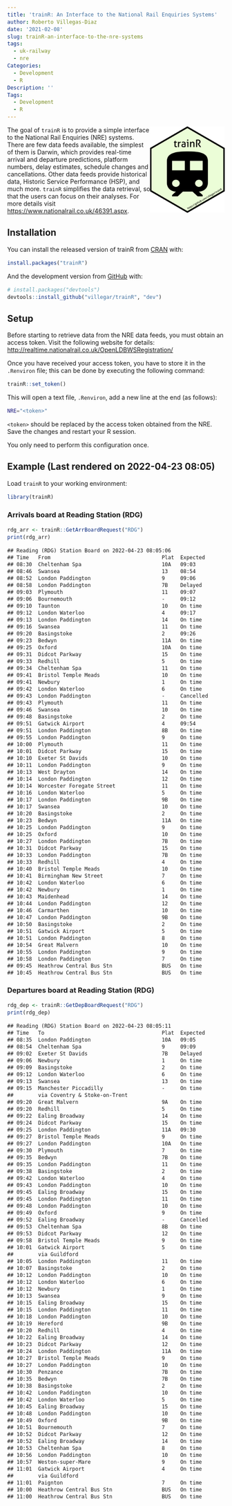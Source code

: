 ```yaml
---
title: 'trainR: An Interface to the National Rail Enquiries Systems'
author: Roberto Villegas-Diaz
date: '2021-02-08'
slug: trainR-an-interface-to-the-nre-systems
tags:
  - uk-railway
  - nre
Categories:
  - Development
  - R
Description: ''
Tags:
  - Development
  - R
---
```


<img src="https://raw.githubusercontent.com/villegar/trainR/main/inst/images/logo.png" alt="logo" align="right" height=200px/>

The goal of `trainR` is to provide a simple interface to the 
National Rail Enquiries (NRE) systems. There are few data feeds 
available, the simplest of them is Darwin, which provides real-time 
arrival and departure predictions, platform numbers, delay estimates, 
schedule changes and cancellations. Other data feeds provide historical 
data, Historic Service Performance (HSP), and much more. `trainR` 
simplifies the data retrieval, so that the users can focus on their 
analyses. For more details visit 
https://www.nationalrail.co.uk/46391.aspx.

## Installation

You can install the released version of trainR from [CRAN](https://CRAN.R-project.org) with:

``` r
install.packages("trainR")
```

And the development version from [GitHub](https://github.com/) with:

``` r
# install.packages("devtools")
devtools::install_github("villegar/trainR", "dev")
```

## Setup
Before starting to retrieve data from the NRE data feeds, you must obtain an access token. 
Visit the following website for details: http://realtime.nationalrail.co.uk/OpenLDBWSRegistration/

Once you have received your access token, you have to store it in the `.Renviron` file; this can be 
done by executing the following command:


```r
trainR::set_token()
```

This will open a text file, `.Renviron`, add a new line at the end (as follows):

```bash
NRE="<token>"
```

`<token>` should be replaced by the access token obtained from the NRE. Save the changes and restart 
your R session.

You only need to perform this configuration once.

## Example (Last rendered on 2022-04-23 08:05)

Load `trainR` to your working environment:

```r
library(trainR)
```

### Arrivals board at Reading Station (RDG)


```r
rdg_arr <- trainR::GetArrBoardRequest("RDG")
print(rdg_arr)
```

```
## Reading (RDG) Station Board on 2022-04-23 08:05:06
## Time   From                                    Plat  Expected
## 08:30  Cheltenham Spa                          10A   09:03
## 08:46  Swansea                                 13    08:54
## 08:52  London Paddington                       9     09:06
## 08:58  London Paddington                       7B    Delayed
## 09:03  Plymouth                                11    09:07
## 09:06  Bournemouth                             -     09:12
## 09:10  Taunton                                 10    On time
## 09:12  London Waterloo                         4     09:17
## 09:13  London Paddington                       14    On time
## 09:16  Swansea                                 11    On time
## 09:20  Basingstoke                             2     09:26
## 09:23  Bedwyn                                  11A   On time
## 09:25  Oxford                                  10A   On time
## 09:31  Didcot Parkway                          15    On time
## 09:33  Redhill                                 5     On time
## 09:34  Cheltenham Spa                          11    On time
## 09:41  Bristol Temple Meads                    10    On time
## 09:41  Newbury                                 1     On time
## 09:42  London Waterloo                         6     On time
## 09:43  London Paddington                       -     Cancelled
## 09:43  Plymouth                                11    On time
## 09:46  Swansea                                 10    On time
## 09:48  Basingstoke                             2     On time
## 09:51  Gatwick Airport                         4     09:54
## 09:51  London Paddington                       8B    On time
## 09:55  London Paddington                       9     On time
## 10:00  Plymouth                                11    On time
## 10:01  Didcot Parkway                          15    On time
## 10:10  Exeter St Davids                        10    On time
## 10:11  London Paddington                       9     On time
## 10:13  West Drayton                            14    On time
## 10:14  London Paddington                       12    On time
## 10:14  Worcester Foregate Street               11    On time
## 10:16  London Waterloo                         5     On time
## 10:17  London Paddington                       9B    On time
## 10:17  Swansea                                 10    On time
## 10:20  Basingstoke                             2     On time
## 10:23  Bedwyn                                  11A   On time
## 10:25  London Paddington                       9     On time
## 10:25  Oxford                                  10    On time
## 10:27  London Paddington                       7B    On time
## 10:31  Didcot Parkway                          15    On time
## 10:33  London Paddington                       7B    On time
## 10:33  Redhill                                 4     On time
## 10:40  Bristol Temple Meads                    10    On time
## 10:41  Birmingham New Street                   7     On time
## 10:42  London Waterloo                         6     On time
## 10:42  Newbury                                 1     On time
## 10:43  Maidenhead                              14    On time
## 10:44  London Paddington                       12    On time
## 10:46  Carmarthen                              10    On time
## 10:47  London Paddington                       9B    On time
## 10:50  Basingstoke                             2     On time
## 10:51  Gatwick Airport                         5     On time
## 10:51  London Paddington                       8     On time
## 10:54  Great Malvern                           10    On time
## 10:55  London Paddington                       9     On time
## 10:58  London Paddington                       7     On time
## 09:45  Heathrow Central Bus Stn                BUS   On time
## 10:45  Heathrow Central Bus Stn                BUS   On time
```

### Departures board at Reading Station (RDG)


```r
rdg_dep <- trainR::GetDepBoardRequest("RDG")
print(rdg_dep)
```

```
## Reading (RDG) Station Board on 2022-04-23 08:05:11
## Time   To                                      Plat  Expected
## 08:35  London Paddington                       10A   09:05
## 08:54  Cheltenham Spa                          9     09:09
## 09:02  Exeter St Davids                        7B    Delayed
## 09:06  Newbury                                 1     On time
## 09:09  Basingstoke                             2     On time
## 09:12  London Waterloo                         6     On time
## 09:13  Swansea                                 13    On time
## 09:15  Manchester Piccadilly                   -     On time
##        via Coventry & Stoke-on-Trent           
## 09:20  Great Malvern                           9A    On time
## 09:20  Redhill                                 5     On time
## 09:22  Ealing Broadway                         14    On time
## 09:24  Didcot Parkway                          15    On time
## 09:25  London Paddington                       11A   09:30
## 09:27  Bristol Temple Meads                    9     On time
## 09:27  London Paddington                       10A   On time
## 09:30  Plymouth                                7     On time
## 09:35  Bedwyn                                  7B    On time
## 09:35  London Paddington                       11    On time
## 09:38  Basingstoke                             2     On time
## 09:42  London Waterloo                         4     On time
## 09:43  London Paddington                       10    On time
## 09:45  Ealing Broadway                         15    On time
## 09:45  London Paddington                       11    On time
## 09:48  London Paddington                       10    On time
## 09:49  Oxford                                  9     On time
## 09:52  Ealing Broadway                         -     Cancelled
## 09:53  Cheltenham Spa                          8B    On time
## 09:53  Didcot Parkway                          12    On time
## 09:58  Bristol Temple Meads                    9     On time
## 10:01  Gatwick Airport                         5     On time
##        via Guildford                           
## 10:05  London Paddington                       11    On time
## 10:07  Basingstoke                             2     On time
## 10:12  London Paddington                       10    On time
## 10:12  London Waterloo                         6     On time
## 10:12  Newbury                                 1     On time
## 10:13  Swansea                                 9     On time
## 10:15  Ealing Broadway                         15    On time
## 10:15  London Paddington                       11    On time
## 10:18  London Paddington                       10    On time
## 10:19  Hereford                                9B    On time
## 10:20  Redhill                                 4     On time
## 10:22  Ealing Broadway                         14    On time
## 10:23  Didcot Parkway                          12    On time
## 10:24  London Paddington                       11A   On time
## 10:27  Bristol Temple Meads                    9     On time
## 10:27  London Paddington                       10    On time
## 10:30  Penzance                                7B    On time
## 10:35  Bedwyn                                  7B    On time
## 10:38  Basingstoke                             2     On time
## 10:42  London Paddington                       10    On time
## 10:42  London Waterloo                         5     On time
## 10:45  Ealing Broadway                         15    On time
## 10:48  London Paddington                       10    On time
## 10:49  Oxford                                  9B    On time
## 10:51  Bournemouth                             7     On time
## 10:52  Didcot Parkway                          12    On time
## 10:52  Ealing Broadway                         14    On time
## 10:53  Cheltenham Spa                          8     On time
## 10:56  London Paddington                       10    On time
## 10:57  Weston-super-Mare                       9     On time
## 11:01  Gatwick Airport                         4     On time
##        via Guildford                           
## 11:01  Paignton                                7     On time
## 10:00  Heathrow Central Bus Stn                BUS   On time
## 11:00  Heathrow Central Bus Stn                BUS   On time
```
